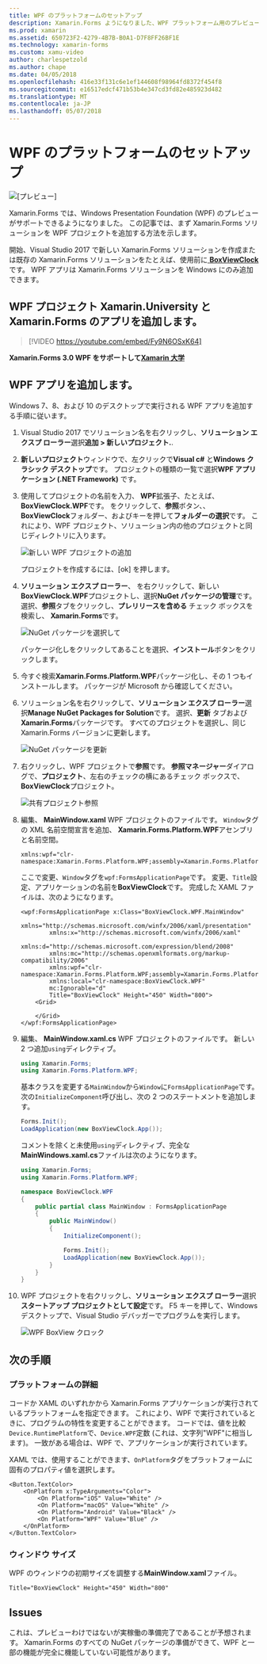 ```yaml
---
title: WPF のプラットフォームのセットアップ
description: Xamarin.Forms ようになりました、WPF プラットフォーム用のプレビューがサポート
ms.prod: xamarin
ms.assetid: 650723F2-4279-4B7B-B0A1-D7F8FF26BF1E
ms.technology: xamarin-forms
ms.custom: xamu-video
author: charlespetzold
ms.author: chape
ms.date: 04/05/2018
ms.openlocfilehash: 416e33f131c6e1ef144608f98964fd8372f454f8
ms.sourcegitcommit: e16517edcf471b53b4e347cd3fd82e485923d482
ms.translationtype: MT
ms.contentlocale: ja-JP
ms.lasthandoff: 05/07/2018
---
```

# <a name="wpf-platform-setup"></a>WPF のプラットフォームのセットアップ

![[プレビュー]](~/media/shared/preview.png)

Xamarin.Forms では、Windows Presentation Foundation (WPF) のプレビューがサポートできるようになりました。 この記事では、まず Xamarin.Forms ソリューションを WPF プロジェクトを追加する方法を示します。

開始、Visual Studio 2017 で新しい Xamarin.Forms ソリューションを作成または既存の Xamarin.Forms ソリューションをたとえば、使用前に[ **BoxViewClock**](https://developer.xamarin.com/samples/xamarin-forms/BoxView/BoxViewClock/)です。 WPF アプリは Xamarin.Forms ソリューションを Windows にのみ追加できます。

## <a name="add-a-wpf-project-to-a-xamarinforms-app-with-xamarinuniversity"></a>WPF プロジェクト Xamarin.University と Xamarin.Forms のアプリを追加します。

> [!VIDEO https://youtube.com/embed/Fy9N6OSxK64]

**Xamarin.Forms 3.0 WPF をサポートして[Xamarin 大学](https://university.xamarin.com/)**

## <a name="adding-a-wpf-app"></a>WPF アプリを追加します。

Windows 7、8、および 10 のデスクトップで実行される WPF アプリを追加する手順に従います。

1. Visual Studio 2017 でソリューション名を右クリックし、**ソリューション エクスプ ローラー**選択**追加 > 新しいプロジェクト.**.

2. **新しいプロジェクト**ウィンドウで、左クリックで**Visual c#** と**Windows クラシック デスクトップ**です。 プロジェクトの種類の一覧で選択**WPF アプリケーション (.NET Framework)** です。 

3. 使用してプロジェクトの名前を入力、 **WPF**拡張子、たとえば、 **BoxViewClock.WPF**です。 をクリックして、**参照**ボタン、、 **BoxViewClock**フォルダー、およびキーを押して**フォルダーの選択**です。 これにより、WPF プロジェクト、ソリューション内の他のプロジェクトと同じディレクトリに入ります。

    ![新しい WPF プロジェクトの追加](wpf-images/add-new-project.png "新しい WPF プロジェクトの追加")

    プロジェクトを作成するには、[ok] を押します。

4. **ソリューション エクスプ ローラー**、 を右クリックして、新しい**BoxViewClock.WPF**プロジェクトし、選択**NuGet パッケージの管理**です。 選択、**参照**タブをクリックし、**プレリリースを含める** チェック ボックスを検索し、 **Xamarin.Forms**です。

    ![NuGet パッケージを選択して](wpf-images/select-nuget-package.png "NuGet パッケージの選択")

    パッケージ化しをクリックしてあることを選択、**インストール**ボタンをクリックします。

5. 今すぐ検索**Xamarin.Forms.Platform.WPF**パッケージ化し、その 1 つもインストールします。 パッケージが Microsoft から確認してください。

6. ソリューション名を右クリックして、**ソリューション エクスプ ローラー**選択**Manage NuGet Packages for Solution**です。 選択、**更新** タブおよび**Xamarin.Forms**パッケージです。 すべてのプロジェクトを選択し、同じ Xamarin.Forms バージョンに更新します。

    ![NuGet パッケージを更新](wpf-images/update-nuget-package.png "NuGet パッケージの更新") 

7. 右クリックし、WPF プロジェクトで**参照**です。 **参照マネージャー**ダイアログで、**プロジェクト**、左右のチェックの横にあるチェック ボックスで、 **BoxViewClock**プロジェクト。

    ![共有プロジェクト参照](wpf-images/reference-shared-project.png "共有プロジェクト参照")

8. 編集、 **MainWindow.xaml** WPF プロジェクトのファイルです。 `Window`タグの XML 名前空間宣言を追加、 **Xamarin.Forms.Platform.WPF**アセンブリと名前空間。

    ```xaml
    xmlns:wpf="clr-namespace:Xamarin.Forms.Platform.WPF;assembly=Xamarin.Forms.Platform.WPF"
    ```

    ここで変更、`Window`タグを`wpf:FormsApplicationPage`です。 変更、`Title`設定、アプリケーションの名前を**BoxViewClock**です。 完成した XAML ファイルは、次のようになります。

    ```xaml
    <wpf:FormsApplicationPage x:Class="BoxViewClock.WPF.MainWindow"
            xmlns="http://schemas.microsoft.com/winfx/2006/xaml/presentation"
            xmlns:x="http://schemas.microsoft.com/winfx/2006/xaml"
            xmlns:d="http://schemas.microsoft.com/expression/blend/2008"
            xmlns:mc="http://schemas.openxmlformats.org/markup-compatibility/2006"
            xmlns:wpf="clr-namespace:Xamarin.Forms.Platform.WPF;assembly=Xamarin.Forms.Platform.WPF"
            xmlns:local="clr-namespace:BoxViewClock.WPF"
            mc:Ignorable="d"
            Title="BoxViewClock" Height="450" Width="800">
        <Grid>
        
        </Grid>
    </wpf:FormsApplicationPage>
    ```

9. 編集、 **MainWindow.xaml.cs** WPF プロジェクトのファイルです。 新しい 2 つ追加`using`ディレクティブ。

    ```csharp
    using Xamarin.Forms;
    using Xamarin.Forms.Platform.WPF;
    ```

    基本クラスを変更する`MainWindow`から`Window`に`FormsApplicationPage`です。 次の`InitializeComponent`呼び出し、次の 2 つのステートメントを追加します。

    ```csharp
    Forms.Init();
    LoadApplication(new BoxViewClock.App());
    ```
    
    コメントを除くと未使用`using`ディレクティブ、完全な**MainWindows.xaml.cs**ファイルは次のようになります。

    ```csharp
    using Xamarin.Forms;
    using Xamarin.Forms.Platform.WPF;

    namespace BoxViewClock.WPF
    {
        public partial class MainWindow : FormsApplicationPage
        {
            public MainWindow()
            {
                InitializeComponent();

                Forms.Init();
                LoadApplication(new BoxViewClock.App());
            }
        }
    }
    ```

10. WPF プロジェクトを右クリックし、**ソリューション エクスプ ローラー**選択**スタートアップ プロジェクトとして設定**です。 F5 キーを押して、Windows デスクトップで、Visual Studio デバッガーでプログラムを実行します。

    ![WPF BoxView クロック](wpf-images/wpf-boxviewclock.png "WPF BoxView クロック" )

## <a name="next-steps"></a>次の手順

### <a name="platform-specifics"></a>プラットフォームの詳細

コードか XAML のいずれかから Xamarin.Forms アプリケーションが実行されているプラットフォームを指定できます。 これにより、WPF で実行されているときに、プログラムの特性を変更することができます。 コードでは、値を比較`Device.RuntimePlatform`で、`Device.WPF`定数 (これは、文字列"WPF"に相当します)。 一致がある場合は、WPF で、アプリケーションが実行されています。

XAML では、使用することができます、`OnPlatform`タグをプラットフォームに固有のプロパティ値を選択します。

```xaml
<Button.TextColor>
    <OnPlatform x:TypeArguments="Color">
        <On Platform="iOS" Value="White" />
        <On Platform="macOS" Value="White" />
        <On Platform="Android" Value="Black" />
        <On Platform="WPF" Value="Blue" />
    </OnPlatform>
</Button.TextColor>
```

### <a name="window-size"></a>ウィンドウ サイズ

WPF のウィンドウの初期サイズを調整する**MainWindow.xaml**ファイル。

```xaml
Title="BoxViewClock" Height="450" Width="800"
```

## <a name="issues"></a>Issues

これは、プレビューわけではないが実稼働の準備完了であることが予想されます。 Xamarin.Forms のすべての NuGet パッケージの準備ができて、WPF と一部の機能が完全に機能していない可能性があります。

